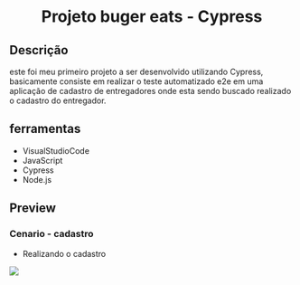 <h1 align="center">
Projeto buger eats - Cypress
</h1>


## Descrição
este foi meu primeiro projeto a ser desenvolvido utilizando Cypress, basicamente consiste em realizar o teste automatizado e2e em uma aplicação de cadastro de entregadores onde esta sendo buscado realizado o cadastro do entregador.

## ferramentas
<ul>
  <li>VisualStudioCode</li>
  <li>JavaScript</li>
  <li>Cypress</li>
  <li>Node.js</li>
</ul>

## Preview
  ### Cenario - cadastro
  <ul>
  <li>Realizando o cadastro</li>
  </ul>
<img src="https://user-images.githubusercontent.com/99279134/183137934-d4798753-ff5b-405f-8971-0d94abeec9c5.gif" >
